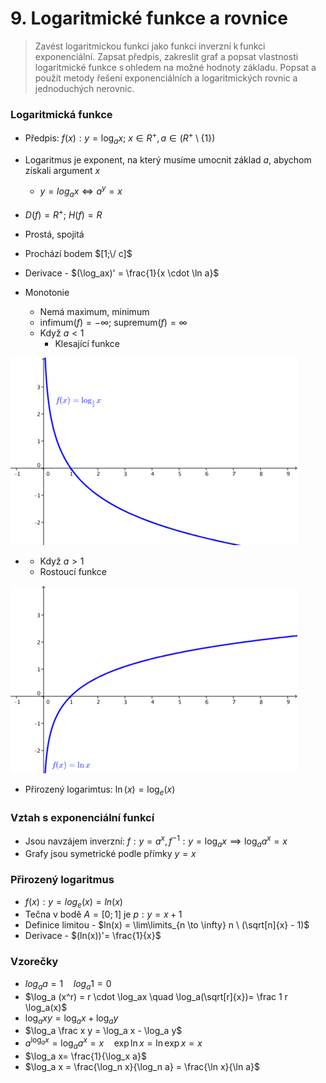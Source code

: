 # 9. Logaritmické funkce a rovnice

> Zavést logaritmickou funkci jako funkci inverzní k funkci exponenciální. Zapsat předpis, zakreslit graf a popsat vlastnosti logaritmické funkce s ohledem na možné hodnoty základu. Popsat a použít metody řešení exponenciálních a logaritmických rovnic a jednoduchých nerovnic.

### Logaritmická funkce

- Předpis: $f(x) : y =\log_a{x}; \ x \in R^+, a \in (R^+ \setminus\{1\})$
- Logaritmus je exponent, na který musíme umocnit základ $a$, abychom získali argument $x$
  - $y = log_a{x} \iff a^y = x$
- $D(f)= R^+; \ H(f) = R$
- Prostá, spojitá
- Prochází bodem $[1;\/ c]$
- Derivace - $(\log_ax)' = \frac{1}{x \cdot \ln a}$

- Monotonie
  - Nemá maximum, minimum
  - $\text{infimum}(f) = -\infty$; $\text{supremum}(f) = \infty$
  - Když $a < 1$
    - Klesající funkce

![Klesající logaritmická funkce](./klesajici.png)

- - Když $a > 1$
  - Rostoucí funkce

![Rostoucí logaritmická funkce](./rostouci.png)

- Přirozený logarimtus: $\ln(x) = \log_e( x)$

### Vztah s exponenciální funkcí

- Jsou navzájem inverzní: $f: y = a^x, f^{-1}: y = \log_a{x} \implies \log_a{a^x} = x$
- Grafy jsou symetrické podle přímky $y = x$

### Přirozený logaritmus

- $f(x): y = log_e(x) = ln(x)$
- Tečna v bodě $A = [0; 1]$ je $p: y = x +1$
- Definice limitou - $ln(x) = \lim\limits_{n \to \infty} n \ (\sqrt[n]{x} - 1)$
- Derivace - $(ln(x))'= \frac{1}{x}$

### Vzorečky

- $log_aa = 1 \quad log_a1 = 0$
- $\log_a (x^r) = r \cdot \log_ax \quad \log_a(\sqrt[r]{x})= \frac 1 r \log_a(x)$
- $\log_axy = \log_ax + \log_ay$
- $\log_a \frac x y = \log_a x - \log_a y$
- $a^{\log_a x} = \log_a a^x = x \quad  \exp \ln x = \ln \exp x =x$
- $\log_a x= \frac{1}{\log_x a}$
- $\log_a x = \frac{\log_n x}{\log_n a} = \frac{\ln x}{\ln a}$

